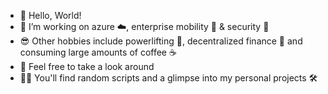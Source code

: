 - 👋 Hello, World!
- 🌱 I’m working on azure ☁️, enterprise mobility 📱 & security 🔐
- 😎 Other hobbies include powerlifting 💪, decentralized finance 💸 and consuming large amounts of coffee ☕
- 👀 Feel free to take a look around
- 👨‍💻 You'll find random scripts and a glimpse into my personal projects 🛠️
